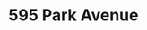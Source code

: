 ---
title: 595 Park Avenue
address: 595 Park Ave, San Jose, CA 95110
developer: Manu Studios
municipality: San Jose
units: 8
phase: Under Review
permits:
    PRE24-323:
        status: Complete
        initial_date: 2024-11-21
        final_date: 2025-01-08
        apn: [25948057]
        address: 595 Park Ave, San Jose, CA 95110
        description: Focused Preliminary Review to allow the conversion of the existing three-story approximately 13,405-square-foot building into a mixed-use building consisting of ground floor retail space, office space, eight residential units, and amenity space on an approximately 0.56-gross-acre site.
        names: Yining Luo w/ Manu Studios & 595 Park Avenue LLC;
geometry: [37.32686559707847, -121.90042201232401]
published: True
---